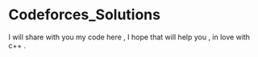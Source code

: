 # Codeforces_Solutions
I will share with you my code here , I hope that will help you , in love with c++ .
